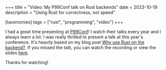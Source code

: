 +++
title = "Video: My P99Conf talk on Rust backends"
date = 2023-10-19
description = "Using Rust for correctness, not speed"

[taxonomies]
tags = ["rust", "programming", "video"]
+++

I had a great time presenting at [P99Conf]! I watch their talks every year and I always learn a lot. I was really thrilled to present a talk at this year's conference. It's heavily based on my blog post [Why use Rust on the backend?][rust-backend]. If you missed the talk, you can watch the recording or view the slides [here][my talk].

<!-- more -->

Thanks for watching!

[P99Conf]: https://p99conf.io
[rust-backend]: /why-rust-on-backend
[my talk]: https://www.p99conf.io/session/high-level-rust-for-backend-programming/